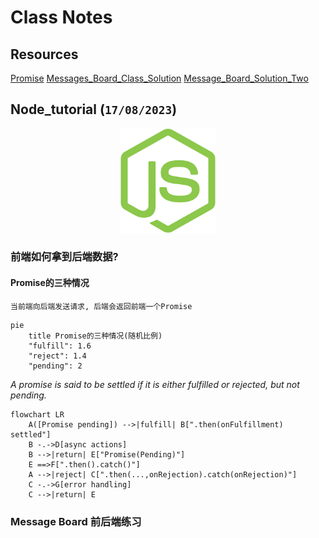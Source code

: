 # Class Notes

## Resources
[Promise](https://developer.mozilla.org/en-US/docs/Web/JavaScript/Reference/Global_Objects/Promise)
[Messages_Board_Class_Solution](https://github.com/ESJiang/JR16-notes/tree/main/Messages_Board_Class_Solution)
[Message_Board_Solution_Two](https://github.com/ESJiang/JR16-notes/tree/main/Message_Board_Solution_Two)

## Node_tutorial (`17/08/2023`)
<p align='center'><img src='../image/nodejs.png' width='30%' height='30%' /></p>

### 前端如何拿到后端数据?
#### Promise的三种情况
`当前端向后端发送请求, 后端会返回前端一个Promise`

```mermaid
pie
    title Promise的三种情况(随机比例)
    "fulfill": 1.6
    "reject": 1.4
    "pending": 2
```

*A promise is said to be settled if it is either fulfilled or rejected, but not pending.*<br>
```mermaid
flowchart LR
    A([Promise pending]) -->|fulfill| B[".then(onFulfillment) settled"]
    B -.->D[async actions]
    B -->|return| E["Promise(Pending)"]
    E ==>F[".then().catch()"]
    A -->|reject| C[".then(...,onRejection).catch(onRejection)"]
    C -.->G[error handling]
    C -->|return| E
```


### Message Board 前后端练习
